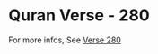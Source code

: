 # Quran Verse - 280 

For more infos, See [Verse 280](https://www.quranbookk.com/quran/search?q=280)